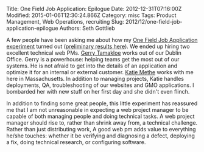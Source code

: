 Title: One Field Job Application: Epilogue
Date: 2012-12-31T07:16:00Z
Modified: 2015-01-06T12:30:24.866Z
Category: misc
Tags: Product Management, Web Operations, recruiting
Slug: 2012/12/one-field-job-application-epilogue
Authors: Seth Gottlieb

A few people have been asking me about how my [One Field Job Application experiment](http://www.contenthere.net/2012/08/an-unconventional-approach-to-recruiting.html) turned out ([preliminary results here](http://www.contenthere.net/2012/08/preliminary-results-from-the-one-field-job-application-experiment.html)). We ended up hiring two excellent technical web PMs. [Gerry Tamakloe](https://github.com/Tamakloe) works out of our Dublin Office. Gerry is a powerhouse: helping teams get the most out of our systems. He is not afraid to get into the details of an application and optimize it for an internal or external customer. [Katie Methe](https://twitter.com/katiemethe) works with me here in Massachusetts. In addition to managing projects, Katie handles deployments, QA, troubleshooting of our websites and GMO applications. I bombarded her with new stuff on her first day and she didn't even flinch.  

In addition to finding some great people, this little experiment has reassured me that I am not unreasonable in expecting a web project manager to be capable of both managing people and doing technical tasks. A web project manager should rise to, rather than shrink away from, a technical challenge. Rather than just distributing work, A good web pm adds value to everything he/she touches: whether it be verifying and diagnosing a defect, deploying a fix, doing technical research, or configuring software. 
